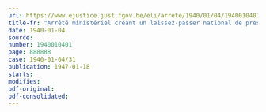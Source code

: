 ```yaml
---
url: https://www.ejustice.just.fgov.be/eli/arrete/1940/01/04/1940010401/justel
title-fr: "Arrêté ministériel créant un laissez-passer national de presse (Abrogé par AR 12-04-1965, art. 23)"
date: 1940-01-04
source:
number: 1940010401
page: 888888
case: 1940-01-04/31
publication: 1947-01-18
starts:
modifies:
pdf-original:
pdf-consolidated:
---
```


